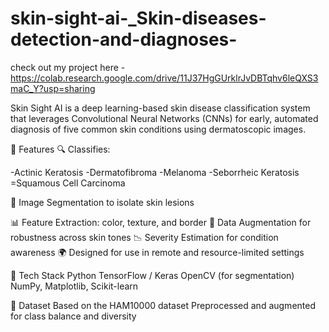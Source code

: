 # skin-sight-ai-_Skin-diseases-detection-and-diagnoses-
check out my project here - https://colab.research.google.com/drive/11J37HgGUrklrJvDBTqhv6leQXS3maC_Y?usp=sharing

Skin Sight AI is a deep learning-based skin disease classification system that leverages Convolutional Neural Networks (CNNs) for early, automated diagnosis of five common skin conditions using dermatoscopic images.

🚀 Features
🔍 Classifies:

-Actinic Keratosis
-Dermatofibroma
-Melanoma
-Seborrheic Keratosis
=Squamous Cell Carcinoma

🎯 Image Segmentation to isolate skin lesions

📊 Feature Extraction: color, texture, and border
🔁 Data Augmentation for robustness across skin tones
📉 Severity Estimation for condition awareness
🌍 Designed for use in remote and resource-limited settings

🧰 Tech Stack
Python
TensorFlow / Keras
OpenCV (for segmentation)
NumPy, Matplotlib, Scikit-learn

📂 Dataset
Based on the HAM10000 dataset
Preprocessed and augmented for class balance and diversity
